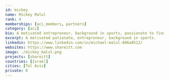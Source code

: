 ```yaml
---
id: mickey
name: Mickey Malul
rank: 4
memberships: [aci_members, partners]
category: [aci]
bio: A motivated entrepreneur, background in sports, passionate to find opportunities to create impact businesses and initiatives fitting the much-needed era of balance. I strongly believe that communities working together can make us happier while helping our unique and beautiful planet to thrive. I am delighted to wake up every morning to design, develop, and promote technological tools to empower communities. Happy to be part of this alliance to fulfill this mutual vision towards a better world in which vibrant communities empower people!
excerpt: A motivated pationate, entrepreneur, background in sports.
linkedin: https://www.linkedin.com/in/michael-malul-886a8512/
websites: https://www.shareitt.com
image: ./mickey_malul.png
projects: [shareitt]
countries: [Israel]
cities: [Tel Aviv]
private: 0
---
```


